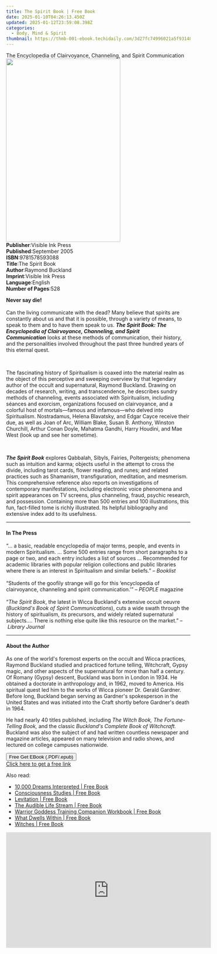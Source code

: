 ```yaml
---
title: The Spirit Book | Free Book
date: 2025-01-10T04:26:13.450Z
updated: 2025-01-12T23:59:08.398Z
categories:
  - Body, Mind & Spirit
thumbnail: https://thmb-001-ebook.techidaily.com/3d27fc74996021a5f931483120b6fd56f64f67e6639e72afe0c1df70bddec07e.jpg
---
```

<main id="book-container">
  <div class="flex flex-col">
    <div class="book-brief flex-1 py-6 px-4 sm:p-6 md:py-10 md:px-8">
      <!-- brief-->
      <div class="book-brief-main">
        The Encyclopedia of Clairvoyance, Channeling, and Spirit Communication
      </div>
    </div>
    <div
      class="book-meta-info flex-1 grid gap-4 col-start-1 col-end-3 row-start-1 sm:mb-6 sm:grid-cols-4 lg:gap-6 lg:col-start-2 lg:row-end-6 lg:row-span-6 lg:mb-0"
    >
      <div
        class="book-meta-info-left place-content-center mt-4 p-4 text-sm leading-6 col-start-2 col-span-2 dark:text-slate-400"
      >
        <img
          class="w-full h-500 object-cover rounded-lg sm:h-255 sm:col-span-2 lg:col-span-full"
          src="https://img-001-ebook.techidaily.com/95051fff9667cb043c20bf15fd0bfb1feab8cbc32c603588cddd76eb3b859a91.jpg"
          alt=""
          width="312"
          height="500"
        />
      </div>
      <div
        class="book-meta-info-right mt-2 col-start-1 row-start-2 col-span-3 self-center"
      >
        <!-- meta data  -->
        <div class="flex flex-col px-4 md:px-8">
          <div class="flex-1">
            <strong>Publisher</strong>:<span class="px-2"
              >Visible Ink Press</span
            >
          </div>
          <div class="flex-1">
            <strong>Published</strong>:<span class="px-2">September 2005</span>
          </div>
          <div class="flex-1">
            <strong>ISBN</strong>:<span class="px-2">9781578593088</span>
          </div>
          <div class="flex-1">
            <strong>Title</strong>:<span class="px-2">The Spirit Book</span>
          </div>
          <div class="flex-1">
            <strong>Author</strong>:<span class="px-2">Raymond Buckland</span>
          </div>
          <div class="flex-1">
            <strong>Imprint</strong>:<span class="px-2">Visible Ink Press</span>
          </div>
          <div class="flex-1">
            <strong>Language</strong>:<span class="px-2">English</span>
          </div>
          <div class="flex-1">
            <strong>Number of Pages</strong>:<span class="px-2">528</span>
          </div>
        </div>
      </div>
    </div>
    <div class="book-description flex-1 py-6 px-4 sm:p-6 md:py-10 md:px-8">
      <div class="book-description-main">
        <div accordion-content="" id="description">
          <p class="western">
            <b>Never say die!</b><br /><br /><span
              >Can the living communicate with the dead? Many believe that
              spirits are constantly about us and that it is possible, through a
              variety of means, to speak to them and to have them speak to
              us.&nbsp;</span
            ><i
              ><b
                >The Spirit Book: The Encyclopedia of Clairvoyance, Channeling,
                and Spirit Communication</b
              ></i
            ><span
              >&nbsp;looks at these methods of communication, their history, and
              the personalities involved throughout the past three hundred years
              of this eternal quest.</span
            >
          </p>
          <p class="western">
            <span><br /></span>
          </p>
          <p>
            The fascinating history of Spiritualism is coaxed into the material
            realm as the object of this perceptive and sweeping overview by that
            legendary author of the occult and supernatural, Raymond Buckland.
            Drawing on decades of research, writing, and transcendence, he
            describes sundry methods of channeling, events associated with
            Spiritualism, including séances and exorcism, organizations focused
            on clairvoyance, and a colorful host of mortals—famous and
            infamous—who delved into Spiritualism. Nostradamus, Helena
            Blavatsky, and Edgar Cayce receive their due, as well as Joan of
            Arc, William Blake, Susan B. Anthony, Winston Churchill, Arthur
            Conan Doyle, Mahatma Gandhi, Harry Houdini, and Mae West (look up
            and see her sometime).
          </p>
          <p><br /></p>
          <p>
            <i><b>The Spirit Book</b></i
            >&nbsp;explores Qabbalah, Sibyls, Fairies, Poltergeists; phenomena
            such as intuition and karma; objects useful in the attempt to cross
            the divide, including tarot cards, flower reading, and runes; and
            related practices such as Shamanism, transfiguration, meditation,
            and mesmerism. This comprehensive reference also reports on
            investigations of contemporary manifestations, including electronic
            voice phenomena and spirit appearances on TV screens, plus
            channeling, fraud, psychic research, and possession. Containing more
            than 500 entries and 100 illustrations, this fun, fact-filled tome
            is richly illustrated. Its helpful bibliography and extensive index
            add to its usefulness.
          </p>
        </div>
        <div class="accordion-fader"></div>
      </div>
    </div>
    <div class="book-excerpts flex-1 py-6 px-4 sm:p-6 md:py-10 md:px-8">
      <!-- excerpts-->
      <div class="book-excerpts-main">
        <hr />
        <h4 class="placeholder placeholder-heading">
          <span>In The Press</span>
        </h4>
        <p></p>
        <p class="western">
          <span
            >“… a basic, readable encyclopedia of major terms, people, and
            events in modern Spiritualism. … Some 500 entries range from short
            paragraphs to a page or two, and each entry includes a list of
            sources … Recommended for academic libraries with popular religion
            collections and public libraries where there is an interest in
            Spiritualism and similar beliefs.” –&nbsp;</span
          ><i>Booklist</i><br /><br /><span
            >“Students of the goofily strange will go for this ‘encyclopedia of
            clairvoyance, channeling and spirit communication.’” –&nbsp;</span
          ><i>PEOPLE</i><span>&nbsp;magazine</span><br /><br /><span>“</span
          ><i>The Spirit Book</i
          ><span
            >, the latest in Wicca Buckland's extensive occult oeuvre (</span
          ><i>Buckland's Book of Spirit Communications</i
          ><span
            >), cuts a wide swath through the history of spiritualism, its
            precursors, and widely related supernatural subjects…. There is
            nothing else quite like this resource on the market.” –&nbsp;</span
          ><i>Library Journal</i><br />
        </p>
        <p></p>
      </div>
    </div>
    <div class="book-about-author flex-1 py-6 px-4 sm:p-6 md:py-10 md:px-8">
      <!-- about author-->
      <div class="book-main-author-main">
        <hr />
        <h4 class="placeholder placeholder-heading">
          <span>About the Author</span>
        </h4>
        <p>
          As one of the world's foremost experts on the occult and Wicca
          practices, Raymond Buckland studied and practiced fortune telling,
          Witchcraft, Gypsy magic, and other aspects of the supernatural for
          more than half a century. Of Romany (Gypsy) descent, Buckland was born
          in London in 1934. He obtained a doctorate in anthropology and, in
          1962, moved to America. His spiritual quest led him to the works of
          Wicca pioneer Dr. Gerald Gardner. Before long, Buckland began serving
          as Gardner's spokesperson in the United States and was initiated into
          the Craft shortly before Gardner's death in 1964.
        </p>
        <p>
          He had nearly 40 titles published, including
          <i>The Witch Book, The Fortune-Telling Book,</i> and the classic
          <i>Buckland's Complete Book of Witchcraft.</i> Buckland was also the
          subject of and had written countless newspaper and magazine articles,
          appeared on many television and radio shows, and lectured on college
          campuses nationwide.
        </p>
        <p></p>
      </div>
    </div>
    <div class="book-free-get flex-1 py-6 px-4 sm:p-6 md:py-10 md:px-8">
      <button
        id="btn-free-get"
        class="bg-blue-500 hover:bg-blue-700 text-white font-bold py-2 px-4 rounded"
      >
        Free Get EBook (.PDF/.epub)
      </button>
      <div id="countdown-display" class="px-2 text-lg mt-2"></div>
      <a
        id="free-link"
        class="hidden bg-blue-500 hover:bg-blue-700 text-white font-bold py-2 px-4 rounded"
        href="https://www.ebooks.com/en-us/book/96489583/the-spirit-book/raymond-buckland/"
        target="_blank"
        >Click here to get a free link</a
      >
    </div>
    <script>
      let countdownTime = 0;
      let countdownInterval = null;
      document
        .getElementById('btn-free-get')
        .addEventListener('click', startCountdown);
      function startCountdown() {
        countdownTime = new Date().getTime() + 60000 * 3;
        countdownInterval = setInterval(updateCountdown, 1000);
        document.getElementById('btn-free-get').disabled = true;
        document
          .getElementById('btn-free-get')
          .classList.add('bg-gray-500', 'cursor-not-allowed');
      }
      function updateCountdown() {
        let currentTime = new Date().getTime();
        let timeLeft = countdownTime - currentTime;
        let secondsLeft = Math.floor(timeLeft / 1000);
        document.getElementById('countdown-display').innerHTML =
          `Remaining time: ${secondsLeft} seconds.`;
        if (secondsLeft <= 0) {
          clearInterval(countdownInterval);
          document.getElementById('btn-free-get').classList.add('hidden');
          document.getElementById('free-link').classList.remove('hidden');
          document.getElementById('countdown-display').innerHTML = '';
        }
      }
    </script>
  </div>
</main>

<ins class="adsbygoogle"
      style="display:block"
      data-ad-client="ca-pub-7571918770474297"
      data-ad-slot="8358498916"
      data-ad-format="auto"
      data-full-width-responsive="true"></ins>
    

<span class="atpl-alsoreadstyle">Also read:</span>
<div><ul>
<li><a href="https://novels-ebooks.techidaily.com/2246129-9781848585119-10000-dreams-interpreted/"><u>10,000 Dreams Interpreted | Free Book</u></a></li>
<li><a href="https://novels-ebooks.techidaily.com/2231609-9781476621715-consciousness-studies/"><u>Consciousness Studies | Free Book</u></a></li>
<li><a href="https://novels-ebooks.techidaily.com/2246374-9781609259846-levitation/"><u>Levitation | Free Book</u></a></li>
<li><a href="https://novels-ebooks.techidaily.com/2236865-9781785352973-the-audible-life-stream/"><u>The Audible Life Stream | Free Book</u></a></li>
<li><a href="https://novels-ebooks.techidaily.com/2231671-9781938289477-warrior-goddess-training-companion-workbook/"><u>Warrior Goddess Training Companion Workbook | Free Book</u></a></li>
<li><a href="https://novels-ebooks.techidaily.com/2227101-9781785350337-what-dwells-within/"><u>What Dwells Within | Free Book</u></a></li>
<li><a href="https://novels-ebooks.techidaily.com/2233012-9780316393294-witches/"><u>Witches | Free Book</u></a></li>
</ul></div>

<!-- affiliate ads begin -->
<iframe width="560" height="315" src="https://www.youtube.com/embed/X18Dq7rV-xI?si=twFfXIPD0TFmC5EM" title="YouTube video player" frameborder="0" allow="accelerometer; autoplay; clipboard-write; encrypted-media; gyroscope; picture-in-picture; web-share" referrerpolicy="strict-origin-when-cross-origin" allowfullscreen></iframe>
<!-- affiliate ads end -->

